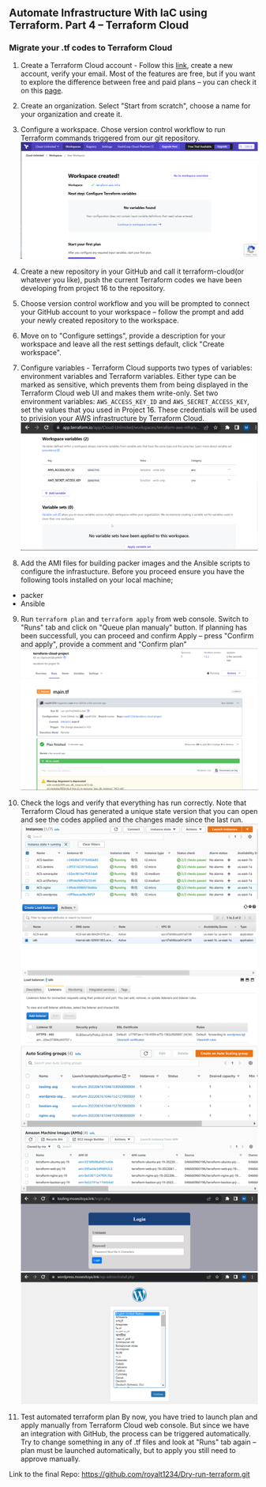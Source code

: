 ## Automate Infrastructure With IaC using Terraform. Part 4 – Terraform Cloud

### Migrate your .tf codes to Terraform Cloud

1. Create a Terraform Cloud account - Follow this [link](https://app.terraform.io/signup/account), create a new account, verify your email. Most of the features are free, but if you want to explore the difference between free and paid plans – you can check it on this [page](https://www.hashicorp.com/products/terraform/pricing).

2. Create an organization. Select "Start from scratch", choose a name for your organization and create it.

3. Configure a workspace. Chose version control workflow to run Terraform commands triggered from our git repository.
![](./img/ScreenShot_6_13_2022_9_01_35_AM.png)

4. Create a new repository in your GitHub and call it terraform-cloud(or whatever you like), push the current Terraform codes we have been developing from project 16 to the repository.

5. Choose version control workflow and you will be prompted to connect your GitHub account to your workspace – follow the prompt and add your newly created repository to the workspace.

6. Move on to "Configure settings", provide a description for your workspace and leave all the rest settings default, click "Create workspace".

7. Configure variables - Terraform Cloud supports two types of variables: environment variables and Terraform variables. Either type can be marked as sensitive, which prevents them from being displayed in the Terraform Cloud web UI and makes them write-only. Set two environment variables: `AWS_ACCESS_KEY_ID` and `AWS_SECRET_ACCESS_KEY`, set the values that you used in Project 16. These credentials will be used to privision your AWS infrastructure by Terraform Cloud.
![](./img/ScreenShot_6_13_2022_12_15_47_PM.png)

8. Add the AMI files for building packer images and the Ansible scripts to configure the infrastucture. Before you proceed ensure you have the following tools installed on your local machine;

* packer
* Ansible

9. Run `terraform plan` and `terraform apply` from web console. Switch to "Runs" tab and click on "Queue plan manualy" button. If planning has been successfull, you can proceed and confirm Apply – press "Confirm and apply", provide a comment and "Confirm plan"
![](./img/ScreenShot_6_14_2022_2_51_56_PM.png)

10. Check the logs and verify that everything has run correctly. Note that Terraform Cloud has generated a unique state version that you can open and see the codes applied and the changes made since the last run.
![](./img/ScreenShot_6_16_2022_3_37_58_PM.png)
![](./img/ScreenShot_6_16_2022_3_38_20_PM.png)
![](./img/ScreenShot_6_16_2022_3_38_33_PM.png)
![](./img/ScreenShot_6_16_2022_3_38_49_PM.png)
![](./img/ScreenShot_6_16_2022_3_37_41_PM.png)
![](./img/ScreenShot_6_16_2022_3_37_47_PM.png)

11. Test automated terraform plan
By now, you have tried to launch plan and apply manually from Terraform Cloud web console. But since we have an integration with GitHub, the process can be triggered automatically. Try to change something in any of .tf files and look at "Runs" tab again – plan must be launched automatically, but to apply you still need to approve manually.

Link to the final Repo: https://github.com/royalt1234/Dry-run-terraform.git
